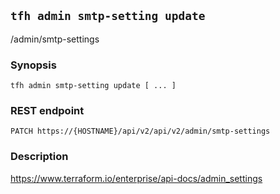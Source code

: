 ## `tfh admin smtp-setting update`

/admin/smtp-settings

### Synopsis

    tfh admin smtp-setting update [ ... ]

### REST endpoint

    PATCH https://{HOSTNAME}/api/v2/api/v2/admin/smtp-settings

### Description

https://www.terraform.io/enterprise/api-docs/admin_settings


